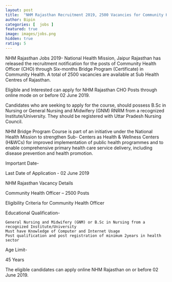 ```yaml
---
layout: post
title:  "NHM Rajasthan Recruitment 2019, 2500 Vacancies for Community Health Officer Posts, Apply Online"
author: Bipin
categories: [  jobs ]
featured: true
image: images/jobs.png
hidden: true
rating: 5
---
```

NHM Rajasthan Jobs 2019- National Health Mission, Jaipur Rajasthan has released the recruitment notification for the posts of Community Health Officer (CHO) through Six-months Bridge Program (Certificate) in Community Health. A total of 2500 vacancies are available at Sub Health Centres of Rajasthan.

Eligible and Interested can apply for NHM Rajasthan CHO Posts through online mode on or before 02 June 2019.

Candidates who are seeking to apply for the course, should possess B.Sc in Nursing or General Nursing and Midwifery (GNM) RNRM from a recognized Institute/University. They should be registered with Uttar Pradesh Nursing Council.

NHM Bridge Program Course is part of an initiative under the National Health Mission to strengthen Sub- Centers as Health & Wellness Centers (H&WCs) for improved implementation of public health programmes and to enable comprehensive primary health care service delivery, including disease prevention and health promotion.

Important Date-

Last Date of Application - 02 June 2019

NHM Rajasthan Vacancy Details

Community Health Officer – 2500 Posts

Eligibility Criteria for Community Health Officer

Educational Qualification-

    General Nursing and Midwifery (GNM) or B.Sc in Nursing from a recognized Institute/University
    Must have Knowledge of Computer and Internet Usage
    Post qualification and post registration of minimum 2years in health sector

Age Limit-

45 Years

The eligible candidates can apply online NHM Rajasthan on or before 02 June 2019.